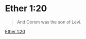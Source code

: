 # Ether 1:20

> And Corom was the son of Levi.

[Ether 1:20](https://www.churchofjesuschrist.org/study/scriptures/bofm/ether/1?lang=eng&id=p20#p20)


